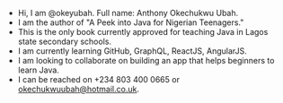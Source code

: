 - Hi, I am @okeyubah. Full name: Anthony Okechukwu Ubah.
- I am the author of "A Peek into Java for Nigerian Teenagers." 
- This is the only book currently approved for teaching Java in Lagos state secondary schools.
- I am currently learning GitHub, GraphQL, ReactJS, AngularJS.
- I am looking to collaborate on building an app that helps beginners to learn Java.
- I can be reached on +234 803 400 0665 or okechukwuubah@hotmail.co.uk.

<!---
okeyubah/okeyubah is a ✨ special ✨ repository because its `README.md` (this file) appears on your GitHub profile.
You can click the Preview link to take a look at your changes.
--->
